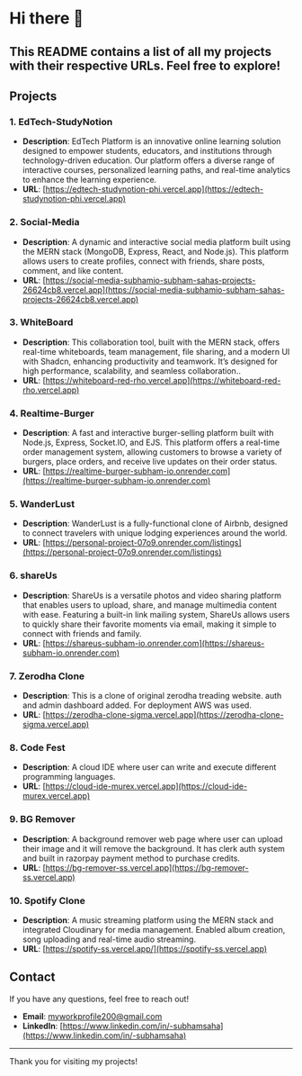 # Hi there 👋

## This README contains a list of all my projects with their respective URLs. Feel free to explore!

## Projects

### 1.  EdTech-StudyNotion
- **Description**: EdTech Platform is an innovative online learning solution designed to empower students, educators, and institutions through technology-driven education. Our platform offers a diverse range of interactive courses, personalized learning paths, and real-time analytics to enhance the learning experience.
- **URL**: [https://edtech-studynotion-phi.vercel.app](https://edtech-studynotion-phi.vercel.app)

### 2. Social-Media
- **Description**: A dynamic and interactive social media platform built using the MERN stack (MongoDB, Express, React, and Node.js). This platform allows users to create profiles, connect with friends, share posts, comment, and like content.
- **URL**: [https://social-media-subhamio-subham-sahas-projects-26624cb8.vercel.app](https://social-media-subhamio-subham-sahas-projects-26624cb8.vercel.app)

### 3. WhiteBoard
- **Description**: This collaboration tool, built with the MERN stack, offers real-time whiteboards, team management, file sharing, and a modern UI with Shadcn, enhancing productivity and teamwork. It’s designed for high performance, scalability, and seamless collaboration..
- **URL**: [https://whiteboard-red-rho.vercel.app](https://whiteboard-red-rho.vercel.app)

### 4. Realtime-Burger
- **Description**: A fast and interactive burger-selling platform built with Node.js, Express, Socket.IO, and EJS. This platform offers a real-time order management system, allowing customers to browse a variety of burgers, place orders, and receive live updates on their order status.
- **URL**: [https://realtime-burger-subham-io.onrender.com](https://realtime-burger-subham-io.onrender.com)

### 5. WanderLust
- **Description**: WanderLust is a fully-functional clone of Airbnb, designed to connect travelers with unique lodging experiences around the world.
- **URL**: [https://personal-project-07o9.onrender.com/listings](https://personal-project-07o9.onrender.com/listings)

### 6. shareUs
- **Description**: ShareUs is a versatile photos and video sharing platform that enables users to upload, share, and manage multimedia content with ease. Featuring a built-in link mailing system, ShareUs allows users to quickly share their favorite moments via email, making it simple to connect with friends and family.
- **URL**: [https://shareus-subham-io.onrender.com](https://shareus-subham-io.onrender.com)

### 7. Zerodha Clone
- **Description**: This is a clone of original zerodha treading website. auth and admin dashboard added. For deployment AWS was used.
- **URL**: [https://zerodha-clone-sigma.vercel.app](https://zerodha-clone-sigma.vercel.app)
  
### 8. Code Fest
- **Description**: A cloud IDE where user can write and execute different programming languages.
- **URL**: [https://cloud-ide-murex.vercel.app](https://cloud-ide-murex.vercel.app)
  
### 9. BG Remover
- **Description**: A background remover web page where user can upload their image and it will remove the background. It has clerk auth system and built in razorpay payment method to purchase credits.
- **URL**: [https://bg-remover-ss.vercel.app](https://bg-remover-ss.vercel.app)
  
### 10. Spotify Clone
- **Description**: A music streaming platform using the MERN stack and integrated Cloudinary for media management. Enabled album creation, song uploading and real-time audio streaming.
- **URL**: [https://spotify-ss.vercel.app/](https://spotify-ss.vercel.app)

## Contact
If you have any questions, feel free to reach out!

- **Email**: [myworkprofile200@gmail.com](mailto:myworkprofile200@gmail.com)
- **LinkedIn**: [https://www.linkedin.com/in/-subhamsaha](https://www.linkedin.com/in/-subhamsaha)

---

Thank you for visiting my projects!

<!--
**SubhamSaha9/SubhamSaha9** is a ✨ _special_ ✨ repository because its `README.md` (this file) appears on your GitHub profile.

Here are some ideas to get you started:

- 🔭 I’m currently working on ...
- 🌱 I’m currently learning ...
- 👯 I’m looking to collaborate on ...
- 🤔 I’m looking for help with ...
- 💬 Ask me about ...
- 📫 How to reach me: ...
- 😄 Pronouns: ...
- ⚡ Fun fact: ...
-->
